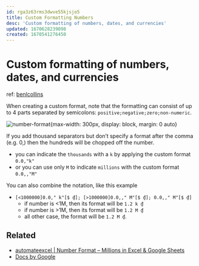 ```yaml
---
id: rga3z63rms3dwve55kjsjo5
title: Custom Formatting Numbers
desc: 'Custom formatting of numbers, dates, and currencies'
updated: 1670628239098
created: 1670541276450
---
```

# Custom formatting of numbers, dates, and currencies

ref: [benlcollins](https://www.benlcollins.com/spreadsheets/google-sheets-custom-number-format/)

When creating a custom format, note that the formatting can consist of up to 4 parts separated by semicolons: `positive;negative;zero;non-numeric`.

![number-format](https://www.automateexcel.com/excel/wp-content/uploads/2021/11/millions-number-format-initial-data.png){max-width: 300px, display: block, margin: 0 auto}

If you add thousand separators but don’t specify a format after the comma (e.g. 0,) then the hundreds will be chopped off the number.
- you can indicate the `thousands` with a `k` by applying the custom format `0.0,"k"`
- or you can use only `M` to indicate `millions` with the custom format `0.0,,"M"`

You can also combine the notation, like this example
- `[<1000000]0.0," k"[$ ₫]; [>1000000]0.0,," M"[$ ₫]; 0.0,," M"[$ ₫]`
    - if number is <1M, then its format will be `1.2 k ₫`
    - if number is >1M, then its format will be `1.2 M ₫`
    - all other case, the format will be `1.2 M ₫`.

## Related

- [automateexcel | Number Format – Millions in Excel & Google Sheets](https://www.automateexcel.com/how-to/millions-number-format/)
- [Docs by Google](https://support.google.com/docs/answer/56470?hl=en#zippy=%2Ccustom-number-formatting)